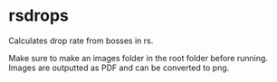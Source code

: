 # rsdrops
Calculates drop rate from bosses in rs.

Make sure to make an images folder in the root folder before running. Images are outputted as PDF and can be converted to png.